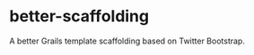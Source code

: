 better-scaffolding
==================

A better Grails template scaffolding based on Twitter Bootstrap.
